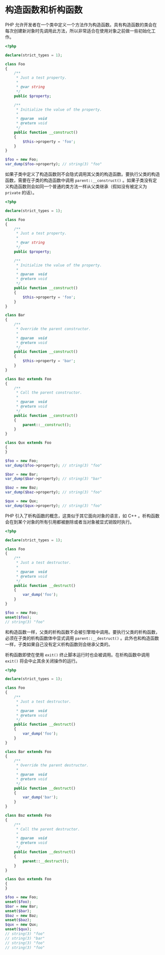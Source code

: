 # 构造函数和析构函数

PHP 允许开发者在一个类中定义一个方法作为构造函数。具有构造函数的类会在每次创建新对象时先调用此方法，所以非常适合在使用对象之前做一些初始化工作。

```php
<?php

declare(strict_types = 1);

class Foo
{
    /**
     * Just a test property.
     *
     * @var string
     */
    public $property;

    /**
     * Initialize the value of the property.
     *
     * @param  void
     * @return void
     */
    public function __construct()
    {
        $this->property = 'foo';
    }
}

$foo = new Foo;
var_dump($foo->property); // string(3) "foo"

```

如果子类中定义了构造函数则不会隐式调用其父类的构造函数。要执行父类的构造函数，需要在子类的构造函数中调用 `parent::__construct()` 。如果子类没有定义构造函数则会如同一个普通的类方法一样从父类继承（假如没有被定义为 `private` 的话）。

```php
<?php

declare(strict_types = 1);

class Foo
{
    /**
     * Just a test property.
     *
     * @var string
     */
    public $property;

    /**
     * Initialize the value of the property.
     *
     * @param  void
     * @return void
     */
    public function __construct()
    {
        $this->property = 'foo';
    }
}

class Bar
{
    /**
     * Override the parent constructor.
     *
     * @param  void
     * @return void
     */
    public function __construct()
    {
        $this->property = 'bar';
    }
}

class Baz extends Foo
{
    /**
     * Call the parent constructor.
     *
     * @param  void
     * @return void
     */
    public function __construct()
    {
        parent::__construct();
    }
}

class Qux extends Foo
{
}

$foo = new Foo;
var_dump($foo->property); // string(3) "foo"

$bar = new Bar;
var_dump($bar->property); // string(3) "bar"

$baz = new Baz;
var_dump($baz->property); // string(3) "foo"

$qux = new Qux;
var_dump($qux->property); // string(3) "foo"

```

PHP 引入了析构函数的概念，这类似于其它面向对象的语言，如 C++ 。析构函数会在到某个对象的所有引用都被删除或者当对象被显式销毁时执行。

```php
<?php

declare(strict_types = 1);

class Foo
{
    /**
     * Just a test destructor.
     *
     * @param  void
     * @return void
     */
    public function __destruct()
    {
        var_dump('foo');
    }
}

$foo = new Foo;
unset($foo);
// string(3) "foo"

```

和构造函数一样，父类的析构函数不会被引擎暗中调用。要执行父类的析构函数，必须在子类的析构函数体中显式调用 `parent::__destruct()` 。此外也和构造函数一样，子类如果自己没有定义析构函数则会继承父类的。

析构函数即使在使用 `exit()` 终止脚本运行时也会被调用。在析构函数中调用 `exit()` 将会中止其余关闭操作的运行。

```php
<?php

declare(strict_types = 1);

class Foo
{
    /**
     * Just a test destructor.
     *
     * @param  void
     * @return void
     */
    public function __destruct()
    {
        var_dump('foo');
    }
}

class Bar extends Foo
{
    /**
     * Override the parent destructor.
     *
     * @param  void
     * @return void
     */
    public function __destruct()
    {
        var_dump('bar');
    }
}

class Baz extends Foo
{
    /**
     * Call the parent destructor.
     *
     * @param  void
     * @return void
     */
    public function __destruct()
    {
        parent::__destruct();
    }
}

class Qux extends Foo
{
}

$foo = new Foo;
unset($foo);
$bar = new Bar;
unset($bar);
$baz = new Baz;
unset($baz);
$qux = new Qux;
unset($qux);
// string(3) "foo"
// string(3) "bar"
// string(3) "foo"
// string(3) "foo"

```

